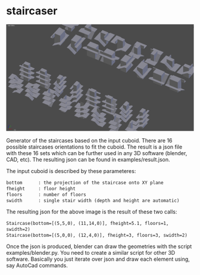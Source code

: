 # staircaser
![staircaser](/screenshot.png?raw=true)

Generator of the staircases based on the input cuboid. There are 16 possible
staircases orientations to fit the cuboid. The result is a json file with these
16 sets which can be further used in any 3D software (blender, CAD, etc). The
resulting json can be found in examples/result.json.

The input cuboid is described by these parameteres:

	bottom      : the projection of the staircase onto XY plane
	fheight     : floor height
	floors      : number of floors
	swidth      : single stair width (depth and height are automatic)

The resulting json for the above image is the result of these two calls:

	Staircase(bottom=[(5,5,0), (11,14,0)], fheight=5.1, floors=1, swidth=2)
	Staircase(bottom=[(5,0,0), (12,4,0)], fheight=3, floors=3, swidth=2)

Once the json is produced, blender can draw the geometries with the script
examples/blender.py. You need to create a similar script for other 3D software.
Basically you just iterate over json and draw each element using, say AutoCad
commands. 
